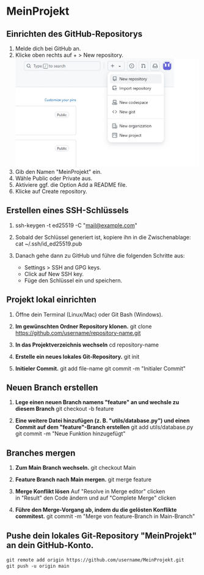 # MeinProjekt


## Einrichten des GitHub-Repositorys 

1. Melde dich bei GitHub an.
2. Klicke oben rechts auf + > New repository.
    ![image-alt](https://github.com/Carlitos-pixel/MeinProjekt/blob/main/createNewRepository.jpg?raw=true)
3. Gib den Namen "MeinProjekt" ein.
4. Wähle Public oder Private aus.
5. Aktiviere ggf. die Option Add a README file.
6. Klicke auf Create repository.


## Erstellen eines SSH-Schlüssels

1. ssh-keygen -t ed25519 -C "mail@example.com"

2. Sobald der Schlüssel generiert ist, kopiere ihn in die Zwischenablage:
    cat ~/.ssh/id_ed25519.pub

3. Danach gehe dann zu GitHub und führe die folgenden Schritte aus:
   * Settings > SSH and GPG keys.
   * Click auf New SSH key.
   * Füge den Schlüssel ein und speichern.


## Projekt lokal einrichten

1. Öffne dein Terminal (Linux/Mac) oder Git Bash (Windows).

2. **Im gewünschten Ordner Repository klonen.**
    git clone https://github.com/username/repository-name.git

3. **In das Projektverzeichnis wechseln**
    cd repository-name

4. **Erstelle ein neues lokales Git-Repository.**
    git init

5. **Initieler Commit.**
    git add file-name
    git commit -m "Initialer Commit"

 ## Neuen Branch erstellen    
 1. **Lege einen neuen Branch namens "feature" an und wechsle zu diesem Branch**
    git checkout -b feature 

 2. **Eine weitere Datei hinzufügen (z. B. "utils/database.py") und einen Commit auf dem "feature"-Branch erstellen**
    git add utils/database.py
    git commit -m "Neue Funktion hinzugefügt"

## Branches mergen
 1. **Zum Main Branch wechseln.** 
    git checkout Main

 2. **Feature Branch nach Main mergen.**
    git merge feature

 3. **Merge Konflikt lösen**
    Auf "Resolve in  Merge editor" clicken  
    in "Result" den Code ändern und auf "Complete Merge" clicken

 4. **Führe den Merge-Vorgang ab, indem du die gelösten Konflikte commitest.**
    git commit -m "Merge von feature-Branch in Main-Branch" 

## Pushe dein lokales Git-Repository "MeinProjekt" an dein GitHub-Konto.
    git remote add origin https://github.com/username/MeinProjekt.git
    git push -u origin main
